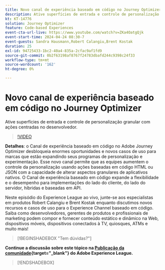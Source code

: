 ```yaml
---
title: Novo canal de experiência baseado em código no Journey Optimizer
description: Ative superfícies de entrada e controle de personalização granular com ações centradas no desenvolvedor.
kt: KT-14776
solution: Journey Optimizer
feature: Code-based Experiences
event-cta-url-live: https://www.youtube.com/watch?v=ZKa4OatgQjk
event-start-time: 2024-04-24 08:30-7
event-guests: Sandra Hausmann,Robert Calangiu,Brent Kostak
duration: 25
exl-id: 94725433-1bc2-40a4-835a-2cfac9af1fd9
source-git-commit: 0b2f63198af8767f24783dbafd244c9398c24f33
workflow-type: tm+mt
source-wordcount: '162'
ht-degree: 0%

---
```


# Novo canal de experiência baseado em código no Journey Optimizer

Ative superfícies de entrada e controle de personalização granular com ações centradas no desenvolvedor.

>[!VIDEO](https://video.tv.adobe.com/v/3428095/?quality=12&learn=on)

**Detalhes**: o Canal de experiência baseado em código no Adobe Journey Optimizer desbloqueia enormes oportunidades e novos casos de uso para marcas que estão expandindo seus programas de personalização e experimentação. Esse novo canal permite que as equipes aumentem o controle da personalização usando ações baseadas em código HTML ou JSON com a capacidade de alterar aspectos granulares de aplicativos nativos. O Canal de experiência baseado em código expande a flexibilidade e o desempenho para implementações do lado do cliente, do lado do servidor, híbridas e baseadas em API.

Neste episódio do Experience League ao vivo, junte-se aos especialistas em produtos Robert Calangiu e Brent Kostak enquanto discutimos novos recursos e casos de uso para o Experience Channel baseado em código. Saiba como desenvolvedores, gerentes de produtos e profissionais de marketing podem compor e fornecer conteúdo estático e dinâmico na Web, dispositivos móveis, dispositivos conectados à TV, quiosques, ATMs e muito mais!

>[!BEGINSHADEBOX &quot;Tem dúvidas?&quot;]

**Continue a discussão sobre este tópico na [Publicação da comunidade](https://experienceleaguecommunities.adobe.com/t5/journey-optimizer-discussions/experience-league-live-post-session-discussion-new-code-based/m-p/668305?profile.language=pt#M205){target="_blank"} do Adobe Experience League.**

>[!ENDSHADEBOX]
